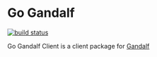 # Go Gandalf

[![build status](https://secure.travis-ci.org/tsuru/go-gandalfclient.png)](http://travis-ci.org/tsuru/go-gandalfclient)

Go Gandalf Client is a client package for [Gandalf](https://github.com/tsuru/gandalf)

